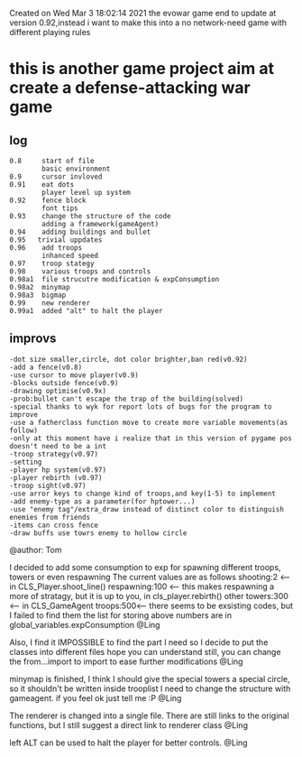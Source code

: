 Created on Wed Mar  3 18:02:14 2021
the evowar game end to update at version 0.92,instead i want to make this into a no network-need game with different playing rules

# this is another game project aim at create a defense-attacking war game

## log
    0.8     start of file
            basic environment
    0.9     cursor invloved
    0.91    eat dots
            player level up system
    0.92    fence block
            font tips
    0.93    change the structure of the code
            adding a framework(gameAgent)
    0.94    adding buildings and bullet
    0.95   trivial uppdates
    0.96    add troops
            inhanced speed
    0.97    troop stategy
    0.98    various troops and controls
    0.98a1  file strucutre modification & expConsumption
    0.98a2  minymap 
    0.98a3  bigmap
    0.99    new renderer
    0.99a1  added "alt" to halt the player       
            
## improvs
    -dot size smaller,circle, dot color brighter,ban red(v0.92)
    -add a fence(v0.8)
    -use cursor to move player(v0.9)
    -blocks outside fence(v0.9)
    -drawing optimise(v0.9x)
    -prob:bullet can't escape the trap of the building(solved)
    -special thanks to wyk for report lots of bugs for the program to improve
    -use a fatherclass function move to create more variable movements(as follow)
    -only at this moment have i realize that in this version of pygame pos doesn't need to be a int
    -troop strategy(v0.97)
    -setting
    -player hp system(v0.97)
    -player rebirth (v0.97)
    -troop sight(v0.97)
    -use arror keys to change kind of troops,and key(1-5) to implement
    -add enemy-type as a parameter(for hptower...)
    -use "enemy tag"/extra_draw instead of distinct color to distinguish enemies from friends
    -items can cross fence
    -draw buffs use towrs enemy to hollow circle
@author: Tom

I decided to add some consumption to exp for spawning different troops, towers or even respawning 
The current values are as follows
shooting:2 <-- in CLS_Player.shoot_line()
respawning:100 <-- this makes respawning a more of stratagy, but it is up to you, in cls_player.rebirth()
other towers:300 <-- in CLS_GameAgent
troops:500<-- there seems to be exsisting codes, but I failed to find them
the list for storing above numbers are in global_variables.expConsumption
@Ling

Also, I find it IMPOSSIBLE to find the part I need
so I decide to put the classes into different files
hope you can understand
still, you can change the from...import to import to ease further modifications
@Ling

minymap is finished, I think I should give the special towers a special circle, so it shouldn't be written inside trooplist
I need to change the structure with gameagent.
if you feel ok just tell me :P
@Ling

The renderer is changed into a single file. There are still links to the original functions, but I still suggest a direct link to renderer class
@Ling

left ALT can be used to halt the player for better controls.
@Ling